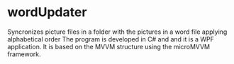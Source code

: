 # wordUpdater
Syncronizes picture files in a folder with the pictures in a word file applying alphabetical order
The program is developed in C# and and it is a WPF application.
It is based on the MVVM structure using the microMVVM framework.
